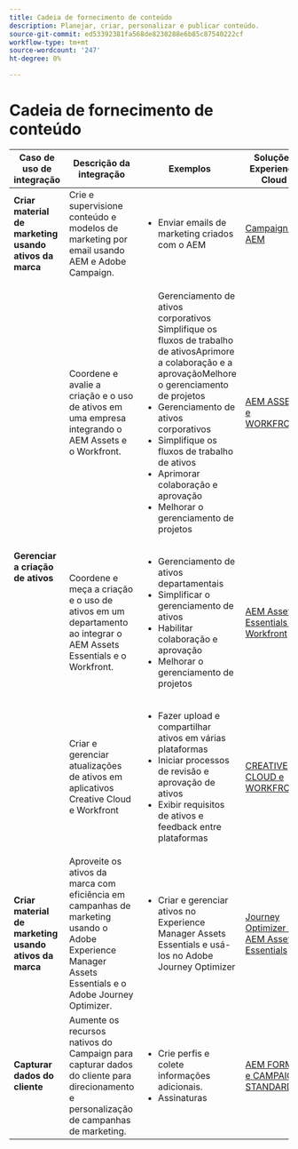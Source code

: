 ```yaml
---
title: Cadeia de fornecimento de conteúdo
description: Planejar, criar, personalizar e publicar conteúdo.
source-git-commit: ed53392381fa568de8230288e6b85c87540222cf
workflow-type: tm+mt
source-wordcount: '247'
ht-degree: 0%

---
```



# Cadeia de fornecimento de conteúdo


<table>
 <thead>
    <tr>
      <th>Caso de uso de integração</th>
      <th>Descrição da integração</th>
      <th>Exemplos</th>
      <th>Soluções Experience Cloud</th>
    </tr>
  </thead>
<tr>
  <td><strong>Criar material de marketing usando ativos da marca</strong><br/></td>
  <td>Crie e supervisione conteúdo e modelos de marketing por email usando AEM e Adobe Campaign.</td>
  <td>
    <ul>
      <li>Enviar emails de marketing criados com o AEM</li>
    </ul>    
  </td>
  <td><a href="../integrations-between-applications/experience-manager/experience-manager-campaign.md">Campaign e AEM</a></td>
</tr>
<tr>
  <td rowspan="3"><strong>Gerenciar a criação de ativos</strong><br/></td>
  <td>Coordene e avalie a criação e o uso de ativos em uma empresa integrando o AEM Assets e o Workfront.</td>
  <td>
    <ul>
    Gerenciamento de ativos corporativos Simplifique os fluxos de trabalho de ativosAprimore a colaboração e a aprovaçãoMelhore o gerenciamento de projetos
      <li>Gerenciamento de ativos corporativos</li>
      <li>Simplifique os fluxos de trabalho de ativos</li>
      <li>Aprimorar colaboração e aprovação</li>
      <li>Melhorar o gerenciamento de projetos</li>
    </ul>    
  </td>
  <td><a href="../integrations-between-applications/experience-manager/experience-manager-workfront.md">AEM ASSETS e WORKFRONT</a></td>
</tr>
<tr>
  <td>Coordene e meça a criação e o uso de ativos em um departamento ao integrar o AEM Assets Essentials e o Workfront.</td>
  <td>
    <ul>
      <li>Gerenciamento de ativos departamentais</li>
      <li>Simplificar o gerenciamento de ativos</li>
      <li>Habilitar colaboração e aprovação</li>
      <li>Melhorar o gerenciamento de projetos</li>
    </ul>    
  </td>
  <td><a href="../integrations-between-applications/experience-manager/experience-manager-workfront.md">AEM Assets Essentials e Workfront</a></td>
</tr>
<tr>
  <td>Criar e gerenciar atualizações de ativos em aplicativos Creative Cloud e Workfront</td>
  <td>
    <ul>
      <li>Fazer upload e compartilhar ativos em várias plataformas</li>
      <li>Iniciar processos de revisão e aprovação de ativos</li>
      <li>Exibir requisitos de ativos e feedback entre plataformas</li>
    </ul>    
  </td>
  <td><a href="/help/integrations/integrations-between-applications/workfront/workfront-creative-cloud.md">CREATIVE CLOUD e WORKFRONT</a></td>
</tr>
<tr>
  <td><strong>Criar material de marketing usando ativos da marca</strong><br/></td>
  <td>Aproveite os ativos da marca com eficiência em campanhas de marketing usando o Adobe Experience Manager Assets Essentials e o Adobe Journey Optimizer.
  </td>
  <td>
    <ul>
      <li>Criar e gerenciar ativos no Experience Manager Assets Essentials e usá-los no Adobe Journey Optimizer</li>
    </ul>
  </td>
  <td><a href="../integrations-between-applications/journey-optimizer/journey-optimizer-experience-manager.md">Journey Optimizer e AEM Asset Essentials</a></td>
</tr>
<tr>
  <td><strong>Capturar dados do cliente</strong><br/></td>
  <td>Aumente os recursos nativos do Campaign para capturar dados do cliente para direcionamento e personalização de campanhas de marketing.
  </td>
  <td>
    <ul>
      <li>Crie perfis e colete informações adicionais. </li>
      <li>Assinaturas</li>
    </ul>
  </td>
  <td><a href="../integrations-between-applications/experience-manager/experience-manager-campaign.md">AEM FORMS e CAMPAIGN STANDARD</a></td>
</tr>
</table>
